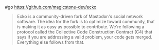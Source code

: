 #go https://github.com/magicstone-dev/ecko

>Ecko is a community-driven fork of Mastodon's social network software. The idea for the fork is to optimize toward community, that is making it as easy as possible to contribute. We're following a protocol called the Collective Code Construction Contract (C4) that says if you are addressing a valid problem, your code gets merged. Everything else follows from that.
